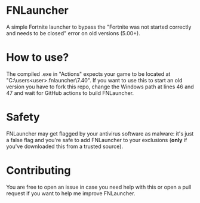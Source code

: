 # FNLauncher
A simple Fortnite launcher to bypass the "Fortnite was not started correctly and needs to be closed" error on old versions (5.00+).

# How to use?
The compiled .exe in "Actions" expects your game to be located at "C:\users\<user>\.fnlauncher\7.40". 
If you want to use this to start an old version you have to fork this repo, change the Windows path at lines 46 and 47 and wait for GitHub actions to build FNLauncher.

# Safety
FNLauncher may get flagged by your antivirus software as malware: it's just a false flag and you're safe to add FNLauncher to your exclusions (**only** if you've downloaded this from a trusted source).

# Contributing
You are free to open an issue in case you need help with this or open a pull request if you want to help me improve FNLauncher.
